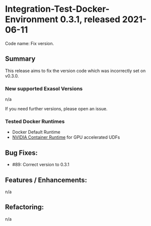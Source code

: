 # Integration-Test-Docker-Environment 0.3.1, released 2021-06-11

Code name: Fix version.

## Summary

This release aims to fix the version code which was incorrectly set on v0.3.0. 

### New supported Exasol Versions

n/a

If you need further versions, please open an issue.

### Tested Docker Runtimes

- Docker Default Runtime
- [NVIDIA Container Runtime](https://github.com/NVIDIA/nvidia-container-runtime) for GPU accelerated UDFs

## Bug Fixes:

 - #89: Correct version to 0.3.1

## Features / Enhancements:
    
n/a

## Refactoring:
  
n/a
